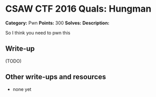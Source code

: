# CSAW CTF 2016 Quals: Hungman

**Category:** Pwn
**Points:** 300
**Solves:**
**Description:**

So I think you need to pwn this

## Write-up

(TODO)

## Other write-ups and resources

* none yet
